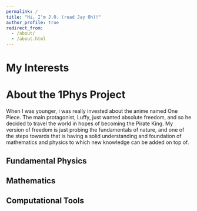 ```yaml
---
permalink: /
title: "Hi, I'm J.O. (read Jay Oh)!"
author_profile: true
redirect_from: 
  - /about/
  - /about.html
---
```


# My Interests


# About the 1Phys Project

When I was younger, i was really invested about the anime named One Piece. The main protagonist, Luffy, just wanted absolute freedom, and so he decided to travel the world in hopes of becoming the Pirate King. My version of freedom is just probing the fundamentals of nature, and one of the steps towards that is having a solid understanding and foundation of mathematics and physics to which new knowledge can be added on top of.


## Fundamental Physics

## Mathematics

## Computational Tools

